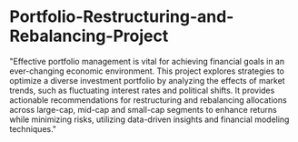 # Portfolio-Restructuring-and-Rebalancing-Project
"Effective portfolio management is vital for achieving financial goals in an ever-changing economic environment. This project explores strategies to optimize a diverse investment portfolio by analyzing the effects of market trends, such as fluctuating interest rates and political shifts. It provides actionable recommendations for restructuring and rebalancing allocations across large-cap, mid-cap and small-cap segments to enhance returns while minimizing risks, utilizing data-driven insights and financial modeling techniques."
